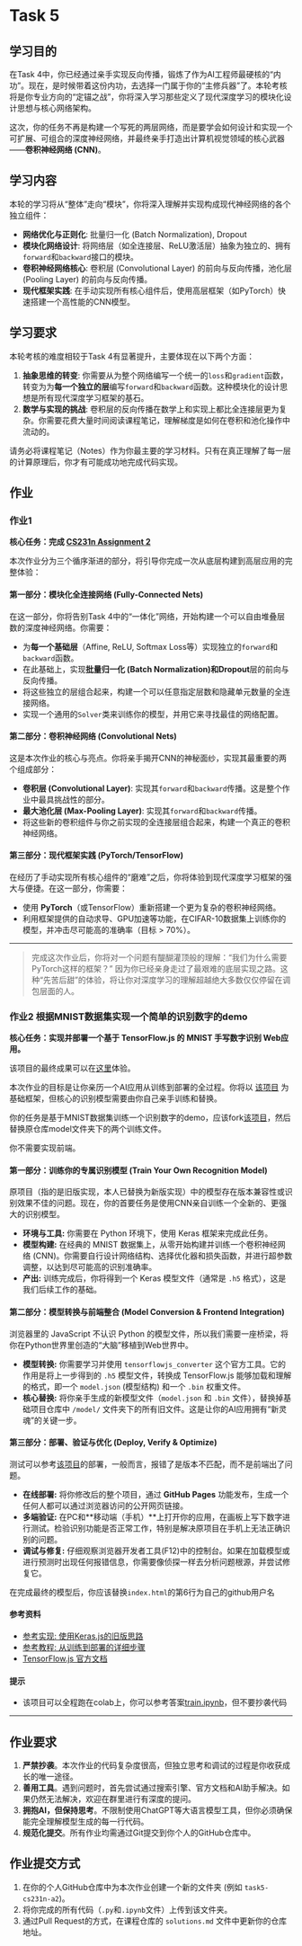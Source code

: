 # Task 5 

## 学习目的

在Task 4中，你已经通过亲手实现反向传播，锻炼了作为AI工程师最硬核的“内功”。现在，是时候带着这份内功，去选择一门属于你的“主修兵器”了。本轮考核将是你专业方向的“定锚之战”，你将深入学习那些定义了现代深度学习的模块化设计思想与核心网络架构。

这次，你的任务不再是构建一个写死的两层网络，而是要学会如何设计和实现一个可扩展、可组合的深度神经网络，并最终亲手打造出计算机视觉领域的核心武器——**卷积神经网络 (CNN)**。

## 学习内容

本轮的学习将从“整体”走向“模块”，你将深入理解并实现构成现代神经网络的各个独立组件：

* **网络优化与正则化**: 批量归一化 (Batch Normalization), Dropout
* **模块化网络设计**: 将网络层（如全连接层、ReLU激活层）抽象为独立的、拥有`forward`和`backward`接口的模块。
* **卷积神经网络核心**: 卷积层 (Convolutional Layer) 的前向与反向传播，池化层 (Pooling Layer) 的前向与反向传播。
* **现代框架实践**: 在手动实现所有核心组件后，使用高层框架（如PyTorch）快速搭建一个高性能的CNN模型。

## 学习要求

本轮考核的难度相较于Task 4有显著提升，主要体现在以下两个方面：

1. **抽象思维的转变**: 你需要从为整个网络编写一个统一的`loss`和`gradient`函数，转变为为**每一个独立的层**编写`forward`和`backward`函数。这种模块化的设计思想是所有现代深度学习框架的基石。
2. **数学与实现的挑战**: 卷积层的反向传播在数学上和实现上都比全连接层更为复杂。你需要花费大量时间阅读课程笔记，理解梯度是如何在卷积和池化操作中流动的。

请务必将课程笔记（Notes）作为你最主要的学习材料。只有在真正理解了每一层的计算原理后，你才有可能成功地完成代码实现。

## 作业

### 作业1

**核心任务：完成 [CS231n Assignment 2](https://cs231n.github.io/assignments2025/assignment2/)**

本次作业分为三个循序渐进的部分，将引导你完成一次从底层构建到高层应用的完整体验：

#### 第一部分：模块化全连接网络 (Fully-Connected Nets)

在这一部分，你将告别Task 4中的“一体化”网络，开始构建一个可以自由堆叠层数的深度神经网络。你需要：

* 为**每一个基础层**（Affine, ReLU, Softmax Loss等）实现独立的`forward`和`backward`函数。
* 在此基础上，实现**批量归一化 (Batch Normalization)**和**Dropout**层的前向与反向传播。
* 将这些独立的层组合起来，构建一个可以任意指定层数和隐藏单元数量的全连接网络。
* 实现一个通用的`Solver`类来训练你的模型，并用它来寻找最佳的网络配置。

#### 第二部分：卷积神经网络 (Convolutional Nets)

这是本次作业的核心与亮点。你将亲手揭开CNN的神秘面纱，实现其最重要的两个组成部分：

* **卷积层 (Convolutional Layer)**: 实现其`forward`和`backward`传播。这是整个作业中最具挑战性的部分。
* **最大池化层 (Max-Pooling Layer)**: 实现其`forward`和`backward`传播。
* 将这些新的卷积组件与你之前实现的全连接层组合起来，构建一个真正的卷积神经网络。

#### 第三部分：现代框架实践 (PyTorch/TensorFlow)

在经历了手动实现所有核心组件的“磨难”之后，你将体验到现代深度学习框架的强大与便捷。在这一部分，你需要：

* 使用 **PyTorch**（或TensorFlow）重新搭建一个更为复杂的卷积神经网络。
* 利用框架提供的自动求导、GPU加速等功能，在CIFAR-10数据集上训练你的模型，并冲击尽可能高的准确率（目标 > 70%）。

---

> 完成这次作业后，你将对一个问题有醍醐灌顶般的理解：“我们为什么需要PyTorch这样的框架？” 因为你已经亲身走过了最艰难的底层实现之路。这种“先苦后甜”的体验，将让你对深度学习的理解超越绝大多数仅仅停留在调包层面的人。

### 作业2 根据MNIST数据集实现一个简单的识别数字的demo

**核心任务：实现并部署一个基于 TensorFlow\.js 的 MNIST 手写数字识别 Web应用。**

该项目的最终成果可以在[这里](https://shaddocknh3.github.io/tfjs-mnist-digit-recognizer/)体验。

本次作业的目标是让你亲历一个AI应用从训练到部署的全过程。你将以 [该项目](https://github.com/ShaddockNH3/tfjs-mnist-digit-recognizer) 为基础框架，但核心的识别模型需要由你自己亲手训练和替换。

你的任务是基于MNIST数据集训练一个识别数字的demo，应该fork[该项目](https://github.com/ShaddockNH3/tfjs-mnist-digit-recognizer)，然后替换原仓库model文件夹下的两个训练文件。

你不需要实现前端。

#### 第一部分：训练你的专属识别模型 (Train Your Own Recognition Model)

原项目（指的是旧版实现，本人已替换为新版实现）中的模型存在版本兼容性或识别效果不佳的问题。现在，你的首要任务是使用CNN亲自训练一个全新的、更强大的识别模型。

* **环境与工具:** 你需要在 Python 环境下，使用 Keras 框架来完成此任务。
* **模型构建:** 在经典的 MNIST 数据集上，从零开始构建并训练一个卷积神经网络 (CNN)。你需要自行设计网络结构、选择优化器和损失函数，并进行超参数调整，以达到尽可能高的识别准确率。
* **产出:** 训练完成后，你将得到一个 Keras 模型文件（通常是 `.h5` 格式），这是我们后续工作的基础。

#### 第二部分：模型转换与前端整合 (Model Conversion & Frontend Integration)

浏览器里的 JavaScript 不认识 Python 的模型文件，所以我们需要一座桥梁，将你在Python世界里创造的“大脑”移植到Web世界中。

* **模型转换:** 你需要学习并使用 `tensorflowjs_converter` 这个官方工具。它的作用是将上一步得到的 `.h5` 模型文件，转换成 TensorFlow\.js 能够加载和理解的格式，即一个 `model.json` (模型结构) 和一个 `.bin` 权重文件。
* **核心替换:** 将你亲手生成的新模型文件（`model.json` 和 `.bin` 文件），替换掉基础项目仓库中 `/model/` 文件夹下的所有旧文件。这是让你的AI应用拥有“新灵魂”的关键一步。

#### 第三部分：部署、验证与优化 (Deploy, Verify & Optimize)

测试可以参考[该项目](https://github.com/ShaddockNH3/tfjs-mnist-digit-recognizer)的部署，一般而言，报错了是版本不匹配，而不是前端出了问题。

* **在线部署:** 将你修改后的整个项目，通过 **GitHub Pages** 功能发布，生成一个任何人都可以通过浏览器访问的公开网页链接。
* **多端验证:** 在PC和\*\*移动端（手机）\*\*上打开你的应用，在画板上写下数字进行测试。检验识别功能是否正常工作，特别是解决原项目在手机上无法正确识别的问题。
* **调试与修复:** 仔细观察浏览器开发者工具(F12)中的控制台。如果在加载模型或进行预测时出现任何报错信息，你需要像侦探一样去分析问题根源，并尝试修复它。

在完成最终的模型后，你应该替换`index.html`的第6行为自己的github用户名

#### 参考资料

* [参考实现: 使用Keras.js的旧版思路](https://github.com/starkwang/keras-js-demo)
* [参考教程: 从训练到部署的详细步骤](https://www.cnblogs.com/chinasoft/p/17084356.html)
* [TensorFlow.js 官方文档](https://www.tensorflow.org/js/guide?hl=zh-cn)

#### 提示

- 该项目可以全程跑在colab上，你可以参考答案[train.ipynb](https://github.com/ShaddockNH3/tfjs-mnist-digit-recognizer/blob/train/training/train.ipynb)，但不要抄袭代码

---

## 作业要求

1. **严禁抄袭**。本次作业的代码复杂度很高，但独立思考和调试的过程是你收获成长的唯一途径。
2. **善用工具**。遇到问题时，首先尝试通过搜索引擎、官方文档和AI助手解决。如果仍然无法解决，欢迎在群里进行有深度的提问。
3. **拥抱AI，但保持思考**。不限制使用ChatGPT等大语言模型工具，但你必须确保能完全理解模型生成的每一行代码。
4. **规范化提交**。所有作业均需通过Git提交到你个人的GitHub仓库中。

## 作业提交方式

1. 在你的个人GitHub仓库中为本次作业创建一个新的文件夹 (例如 `task5-cs231n-a2`)。
2. 将你完成的所有代码（`.py`和`.ipynb`文件）上传到该文件夹。
3. 通过Pull Request的方式，在课程仓库的 `solutions.md` 文件中更新你的仓库地址。